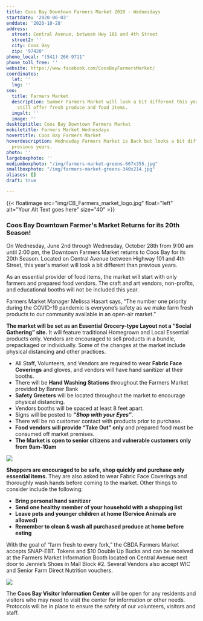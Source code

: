 ```yaml
---
title: Coos Bay Downtown Farmers Market 2020 - Wednesdays
startdate: '2020-06-03'
enddate: '2020-10-28'
address:
  street: Central Avenue, between Hwy 101 and 4th Street
  street2: ''
  city: Coos Bay
  zip: '97420'
phone_local: "(541) 266-9711"
phone_toll_free: ''
website: https://www.facebook.com/CoosBayFarmersMarket/
coordinates:
  lat: ''
  lng: ''
seo:
  title: Farmers Market
  description: Summer Farmers Market will look a bit different this year but will
    still offer fresh produce and food items.
  imgalt: ''
  image: ''
desktoptitle: Coos Bay Downtown Farmers Market
mobiletitle: Farmers Market Wednesdays
hovertitle: Coos Bay Farmers Market
hoverdescription: Wednesday Farmers Market is Back but looks a bit different than
  previous years.
photo: ''
largeboxphoto: ''
mediumboxphoto: "/img/farmers-market-greens-667x355.jpg"
smallboxphoto: "/img/farmers-market-greens-340x214.jpg"
aliases: []
draft: true

---
```

{{< floatimage src="img/CB_Farmers_market_logo.jpg" float="left" alt="Your Alt Text goes here" size="40" >}}

### Coos Bay Downtown Farmer's Market Returns for its 20th Season!

On Wednesday, June 2nd through Wednesday, October 28th from 9:00 am until 2:00 pm, the Downtown Farmers Market returns to Coos Bay for its 20th Season.  Located on Central Avenue between Highway 101 and 4th Street, this year's market will look a bit different than previous years.

As an essential provider of food items, the market will start with only farmers and prepared food vendors. The craft and art vendors, non-profits, and educational booths will not be included this year.

Farmers Market Manager Melissa Hasart says, “The number one priority during the COVID-19 pandemic is everyone’s safety as we make farm fresh products to our community available in an open-air market.”

**The market will be set as an Essential Grocery-type Layout not a “Social Gathering” site.** It will feature traditional Homegrown and Local Essential products only. Vendors are encouraged to sell products in a bundle, prepackaged or individually. Some of the changes at the market include physical distancing and other practices.

* All Staff, Volunteers, and Vendors are required to wear **Fabric Face Coverings** and gloves, and vendors will have hand sanitizer at their booths.
* There will be **Hand Washing Stations** throughout the Farmers Market provided by Banner Bank
* **Safety Greeters** will be located throughout the market to encourage physical distancing.
* Vendors booths will be spaced at least 8 feet apart.
* Signs will be posted to **_“Shop with your Eyes”_**.
* There will be no customer contact with products prior to purchase.
* **Food vendors will provide “Take Out” only** and prepared food must be consumed off market premises.
* **The Market is open to senior citizens and vulnerable customers only from 9am-10am**

![](/img/farmers-mkt-695x322.jpg)

**Shoppers are encouraged to be safe, shop quickly and purchase only essential items.** They are also asked to wear Fabric Face Coverings and thoroughly wash hands before coming to  the market. Other things to consider include the following:

* **Bring personal hand sanitizer**
* **Send one healthy member of your household with a shopping list**
* **Leave pets and younger children at home (Service Animals are allowed)**
* **Remember to clean & wash all purchased produce at home before eating**

With the goal of “farm fresh to every fork,” the CBDA Farmers Market accepts SNAP-EBT. Tokens and $10 Double Up Bucks and can be received at the Farmers Market Information Booth located on Central Avenue next door to Jennie’s Shoes in Mall Block #2. Several Vendors also accept WIC and Senior Farm Direct Nutrition vouchers.

![](/img/visitor-center-front-695x322.jpg)

The **Coos Bay Visitor Information Center** will be open for any residents and visitors who may need to visit the center for information or other needs. Protocols will be in place to ensure the safety of our volunteers, visitors and staff.